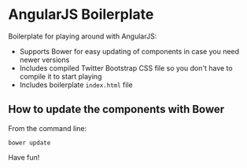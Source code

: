 # AngularJS Boilerplate

Boilerplate for playing around with AngularJS:

- Supports Bower for easy updating of components in case you need newer versions
- Includes compiled Twitter Bootstrap CSS file so you don't have to compile it to start playing
- Includes boilerplate `index.html` file

## How to update the components with Bower

From the command line:

    bower update

Have fun!
